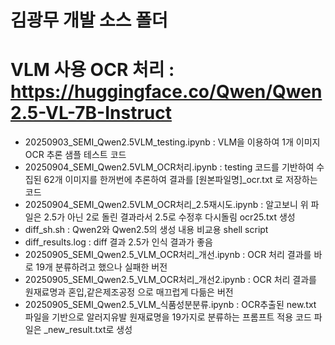 # 김광무 개발 소스 폴더

# VLM 사용 OCR 처리 : https://huggingface.co/Qwen/Qwen2.5-VL-7B-Instruct
* 20250903_SEMI_Qwen2.5VLM_testing.ipynb : VLM을 이용하여 1개 이미지 OCR 추론 샘플 테스트 코드
* 20250904_SEMI_Qwen2.5VLM_OCR처리.ipynb : testing 코드를 기반하여 수집된 62개 이미지를 한꺼번에 추론하여 결과를 [원본파일명]_ocr.txt 로 저장하는 코드
* 20250904_SEMI_Qwen2.5VLM_OCR처리_2.5재시도.ipynb : 알고보니 위 파일은 2.5가 아닌 2로 돌린 결과라서 2.5로 수정후 다시돌림 ocr25.txt 생성
* diff_sh.sh : Qwen2와 Qwen2.5의 생성 내용 비교용 shell script
* diff_results.log : diff 결과 2.5가 인식 결과가 좋음
* 20250905_SEMI_Qwen2.5_VLM_OCR처리_개선.ipynb : OCR 처리 결과를 바로 19개 분류하려고 했으나 실패한 버전
* 20250905_SEMI_Qwen2.5_VLM_OCR처리_개선2.ipynb : OCR 처리 결과를 원재료명과 혼입,같은제조공정 으로 매끄럽게 다듦은 버전
* 20250905_SEMI_Qwen2.5_VLM_식품성분분류.ipynb : OCR추출된 new.txt 파일을 기반으로 알러지유발 원재료명을 19가지로 분류하는 프롬프트 적용 코드 파일은 _new_result.txt로 생성
